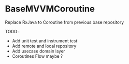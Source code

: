 # BaseMVVMCoroutine
Replace RxJava to Coroutine from previous base repository

TODO :

- Add unit test and instrument test
- Add remote and local repository
- Add usecase domain layer
- Coroutines Flow maybe ?
